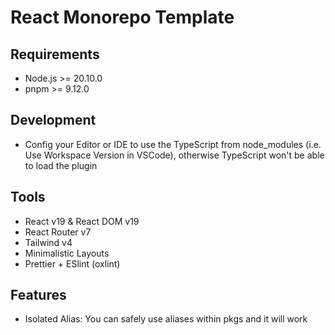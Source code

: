 # React Monorepo Template

## Requirements

- Node.js >= 20.10.0
- pnpm >= 9.12.0

## Development

- Config your Editor or IDE to use the TypeScript from node_modules (i.e. Use Workspace Version in VSCode), otherwise TypeScript won't be able to load the plugin

## Tools

- React v19 & React DOM v19
- React Router v7
- Tailwind v4
- Minimalistic Layouts
- Prettier + ESlint (oxlint)

## Features

- Isolated Alias: You can safely use aliases within pkgs and it will work

